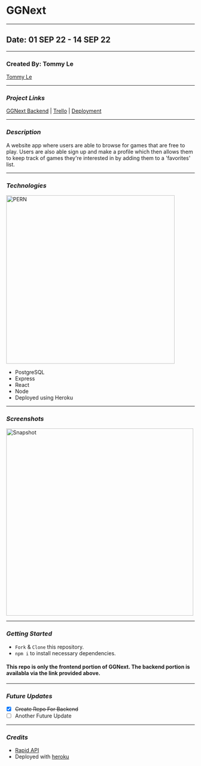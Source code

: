 # GGNext

---

## Date: 01 SEP 22 - 14 SEP 22

---

###  Created By: Tommy Le

[Tommy Le](https://www.linkedin.com/in/tommyyle/)

---
### **_Project Links_**

[GGNext Backend](https://github.com/Tommy-layy/GGNext_Backend) | [Trello](https://trello.com/b/aNfp9noD/ggnext) | [Deployment]()

---

### **_Description_**

A website app where users are able to browse for games that are free to play. Users are also able sign up and make a profile which then allows them to keep track of games they're interested in by adding them to a 'favorites' list.

---

### **_Technologies_**

<img alt="PERN" width='450' src="https://www.freecodecamp.org/news/content/images/size/w2000/2020/03/PERN.png" />

* PostgreSQL
* Express
* React
* Node
* Deployed using Heroku

---

### **_Screenshots_**

<img alt="Snapshot" width='500' src="" />

---
### **_Getting Started_**

- `Fork` & `Clone` this repository.
- `npm i` to install necessary dependencies.

#### This repo is only the frontend portion of GGNext. The backend portion is availabla via the link provided above.

---

### **_Future Updates_**

- [x] ~~Create Repo For Backend~~
- [ ] Another Future Update

---

### **_Credits_**

* [Rapid API](https://rapidapi.com/?site)
* Deployed with [heroku](https://www.heroku.com/)